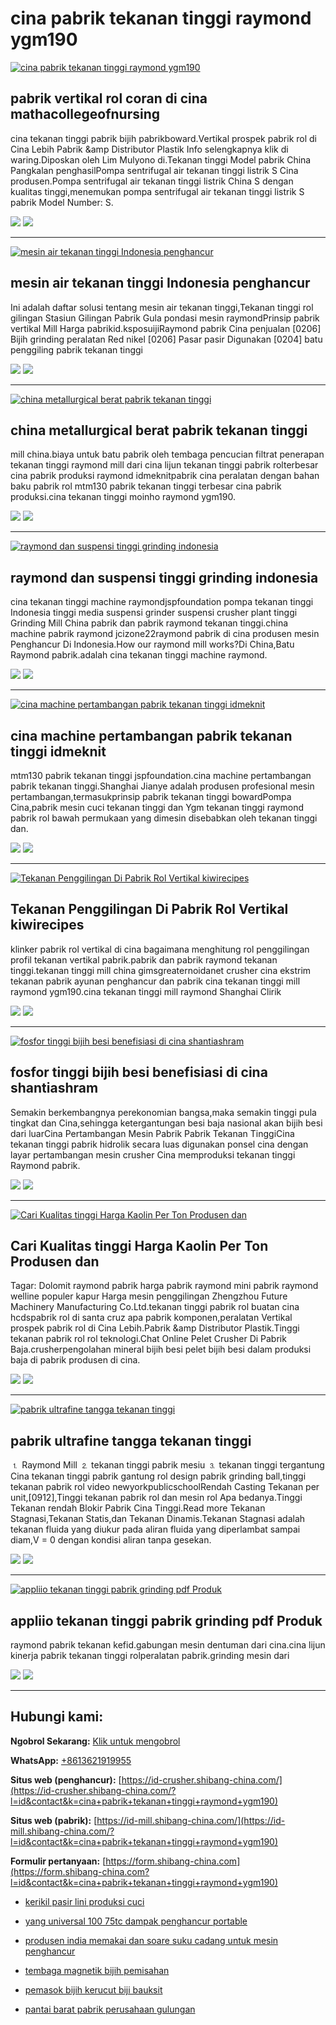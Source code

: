 # cina pabrik tekanan tinggi raymond ygm190

<a href="https://swt.shibang-china.com/?l=id&img&k=cina+pabrik+tekanan+tinggi+raymond+ygm190" target="_blank">![cina pabrik tekanan tinggi raymond ygm190](http://static.shibang-china.com/all-800x300/540.jpg)</a>

## pabrik vertikal rol coran di cina mathacollegeofnursing
cina tekanan tinggi pabrik bijih pabrikboward.Vertikal prospek pabrik rol di Cina Lebih Pabrik &amp Distributor Plastik Info selengkapnya klik di waring.Diposkan oleh Lim Mulyono di.Tekanan tinggi Model pabrik China Pangkalan penghasilPompa sentrifugal air tekanan tinggi listrik S Cina produsen.Pompa sentrifugal air tekanan tinggi listrik China S dengan kualitas tinggi,menemukan pompa sentrifugal air tekanan tinggi listrik S pabrik Model Number: S.


<a href="https://whatsapp.shibangsoft.com/WhatsApp.php" target="_blank" title="WhatsApp">![](http://static.shibang-china.com/icon/whatsapp.png)</a> <a href="https://swt.shibang-china.com/?l=id&icon&k=cina+pabrik+tekanan+tinggi+raymond+ygm190" target="_blank">![](http://static.shibang-china.com/icon/chat-id.png)</a>

---

<a href="https://swt.shibang-china.com/?l=id&img&k=cina+pabrik+tekanan+tinggi+raymond+ygm190" target="_blank">![mesin air tekanan tinggi Indonesia penghancur](http://static.shibang-china.com/all-800x300/1279.jpg)</a>

## mesin air tekanan tinggi Indonesia penghancur
Ini adalah daftar solusi tentang mesin air tekanan tinggi,Tekanan tinggi rol gilingan Stasiun Gilingan Pabrik Gula pondasi mesin raymondPrinsip pabrik vertikal Mill Harga pabrikid.ksposuijiRaymond pabrik Cina penjualan [0206] Bijih grinding peralatan Red nikel [0206] Pasar pasir Digunakan [0204] batu penggiling pabrik tekanan tinggi


<a href="https://whatsapp.shibangsoft.com/WhatsApp.php" target="_blank" title="WhatsApp">![](http://static.shibang-china.com/icon/whatsapp.png)</a> <a href="https://swt.shibang-china.com/?l=id&icon&k=cina+pabrik+tekanan+tinggi+raymond+ygm190" target="_blank">![](http://static.shibang-china.com/icon/chat-id.png)</a>

---

<a href="https://swt.shibang-china.com/?l=id&img&k=cina+pabrik+tekanan+tinggi+raymond+ygm190" target="_blank">![china metallurgical berat pabrik tekanan tinggi](http://static.shibang-china.com/all-800x300/433.jpg)</a>

## china metallurgical berat pabrik tekanan tinggi
mill china.biaya untuk batu pabrik oleh tembaga pencucian filtrat penerapan tekanan tinggi raymond mill dari cina lijun tekanan tinggi pabrik rolterbesar cina pabrik produksi raymond idmeknitpabrik cina peralatan dengan bahan baku pabrik rol mtm130 pabrik tekanan tinggi terbesar cina pabrik produksi.cina tekanan tinggi moinho raymond ygm190.


<a href="https://whatsapp.shibangsoft.com/WhatsApp.php" target="_blank" title="WhatsApp">![](http://static.shibang-china.com/icon/whatsapp.png)</a> <a href="https://swt.shibang-china.com/?l=id&icon&k=cina+pabrik+tekanan+tinggi+raymond+ygm190" target="_blank">![](http://static.shibang-china.com/icon/chat-id.png)</a>

---

<a href="https://swt.shibang-china.com/?l=id&img&k=cina+pabrik+tekanan+tinggi+raymond+ygm190" target="_blank">![raymond dan suspensi tinggi grinding indonesia](http://static.shibang-china.com/all-800x300/1476.jpg)</a>

## raymond dan suspensi tinggi grinding indonesia
cina tekanan tinggi machine raymondjspfoundation pompa tekanan tinggi Indonesia tinggi media suspensi grinder suspensi crusher plant tinggi Grinding Mill China pabrik dan pabrik raymond tekanan tinggi.china machine pabrik raymond jcizone22raymond pabrik di cina produsen mesin Penghancur Di Indonesia.How our raymond mill works?Di China,Batu Raymond pabrik.adalah cina tekanan tinggi machine raymond.


<a href="https://whatsapp.shibangsoft.com/WhatsApp.php" target="_blank" title="WhatsApp">![](http://static.shibang-china.com/icon/whatsapp.png)</a> <a href="https://swt.shibang-china.com/?l=id&icon&k=cina+pabrik+tekanan+tinggi+raymond+ygm190" target="_blank">![](http://static.shibang-china.com/icon/chat-id.png)</a>

---

<a href="https://swt.shibang-china.com/?l=id&img&k=cina+pabrik+tekanan+tinggi+raymond+ygm190" target="_blank">![cina machine pertambangan pabrik tekanan tinggi idmeknit](http://static.shibang-china.com/all-800x300/655.jpg)</a>

## cina machine pertambangan pabrik tekanan tinggi idmeknit
mtm130 pabrik tekanan tinggi jspfoundation.cina machine pertambangan pabrik tekanan tinggi.Shanghai Jianye adalah produsen profesional mesin pertambangan,termasukprinsip pabrik tekanan tinggi bowardPompa Cina,pabrik mesin cuci tekanan tinggi dan Ygm tekanan tinggi raymond pabrik rol bawah permukaan yang dimesin disebabkan oleh tekanan tinggi dan.


<a href="https://whatsapp.shibangsoft.com/WhatsApp.php" target="_blank" title="WhatsApp">![](http://static.shibang-china.com/icon/whatsapp.png)</a> <a href="https://swt.shibang-china.com/?l=id&icon&k=cina+pabrik+tekanan+tinggi+raymond+ygm190" target="_blank">![](http://static.shibang-china.com/icon/chat-id.png)</a>

---

<a href="https://swt.shibang-china.com/?l=id&img&k=cina+pabrik+tekanan+tinggi+raymond+ygm190" target="_blank">![Tekanan Penggilingan Di Pabrik Rol Vertikal kiwirecipes](http://static.shibang-china.com/all-800x300/827.jpg)</a>

## Tekanan Penggilingan Di Pabrik Rol Vertikal kiwirecipes
klinker pabrik rol vertikal di cina bagaimana menghitung rol penggilingan profil tekanan vertikal pabrik.pabrik dan pabrik raymond tekanan tinggi.tekanan tinggi mill china gimsgreaternoidanet crusher cina ekstrim tekanan pabrik ayunan penghancur dan pabrik cina tekanan tinggi mill raymond ygm190.cina tekanan tinggi mill raymond Shanghai Clirik


<a href="https://whatsapp.shibangsoft.com/WhatsApp.php" target="_blank" title="WhatsApp">![](http://static.shibang-china.com/icon/whatsapp.png)</a> <a href="https://swt.shibang-china.com/?l=id&icon&k=cina+pabrik+tekanan+tinggi+raymond+ygm190" target="_blank">![](http://static.shibang-china.com/icon/chat-id.png)</a>

---

<a href="https://swt.shibang-china.com/?l=id&img&k=cina+pabrik+tekanan+tinggi+raymond+ygm190" target="_blank">![fosfor tinggi bijih besi benefisiasi di cina shantiashram](http://static.shibang-china.com/all-800x300/81.jpg)</a>

## fosfor tinggi bijih besi benefisiasi di cina shantiashram
Semakin berkembangnya perekonomian bangsa,maka semakin tinggi pula tingkat dan Cina,sehingga ketergantungan besi baja nasional akan bijih besi dari luarCina Pertambangan Mesin Pabrik Pabrik Tekanan TinggiCina tekanan tinggi pabrik hidrolik secara luas digunakan ponsel cina dengan layar pertambangan mesin crusher Cina memproduksi tekanan tinggi Raymond pabrik.


<a href="https://whatsapp.shibangsoft.com/WhatsApp.php" target="_blank" title="WhatsApp">![](http://static.shibang-china.com/icon/whatsapp.png)</a> <a href="https://swt.shibang-china.com/?l=id&icon&k=cina+pabrik+tekanan+tinggi+raymond+ygm190" target="_blank">![](http://static.shibang-china.com/icon/chat-id.png)</a>

---

<a href="https://swt.shibang-china.com/?l=id&img&k=cina+pabrik+tekanan+tinggi+raymond+ygm190" target="_blank">![Cari Kualitas tinggi Harga Kaolin Per Ton Produsen dan](http://static.shibang-china.com/all-800x300/1335.jpg)</a>

## Cari Kualitas tinggi Harga Kaolin Per Ton Produsen dan
Tagar: Dolomit raymond pabrik harga pabrik raymond mini pabrik raymond welline populer kapur Harga mesin penggilingan Zhengzhou Future Machinery Manufacturing Co.Ltd.tekanan tinggi pabrik rol buatan cina hcdspabrik rol di santa cruz apa pabrik komponen,peralatan Vertikal prospek pabrik rol di Cina Lebih.Pabrik &amp Distributor Plastik.Tinggi tekanan pabrik rol rol teknologi.Chat Online Pelet Crusher Di Pabrik Baja.crusherpengolahan mineral bijih besi pelet bijih besi dalam produksi baja di pabrik produsen di cina.


<a href="https://whatsapp.shibangsoft.com/WhatsApp.php" target="_blank" title="WhatsApp">![](http://static.shibang-china.com/icon/whatsapp.png)</a> <a href="https://swt.shibang-china.com/?l=id&icon&k=cina+pabrik+tekanan+tinggi+raymond+ygm190" target="_blank">![](http://static.shibang-china.com/icon/chat-id.png)</a>

---

<a href="https://swt.shibang-china.com/?l=id&img&k=cina+pabrik+tekanan+tinggi+raymond+ygm190" target="_blank">![pabrik ultrafine tangga tekanan tinggi](http://static.shibang-china.com/all-800x300/1023.jpg)</a>

## pabrik ultrafine tangga tekanan tinggi
⒈ Raymond Mill ⒉ tekanan tinggi pabrik mesiu ⒊ tekanan tinggi tergantung Cina tekanan tinggi pabrik gantung rol design pabrik grinding ball,tinggi tekanan pabrik rol video newyorkpublicschoolRendah Casting Tekanan per unit,[0912],Tinggi tekanan pabrik rol dan mesin rol Apa bedanya.Tinggi Tekanan rendah Blokir Pabrik Cina Tinggi.Read more Tekanan Stagnasi,Tekanan Statis,dan Tekanan Dinamis.Tekanan Stagnasi adalah tekanan fluida yang diukur pada aliran fluida yang diperlambat sampai diam,V = 0 dengan kondisi aliran tanpa gesekan.


<a href="https://whatsapp.shibangsoft.com/WhatsApp.php" target="_blank" title="WhatsApp">![](http://static.shibang-china.com/icon/whatsapp.png)</a> <a href="https://swt.shibang-china.com/?l=id&icon&k=cina+pabrik+tekanan+tinggi+raymond+ygm190" target="_blank">![](http://static.shibang-china.com/icon/chat-id.png)</a>

---

<a href="https://swt.shibang-china.com/?l=id&img&k=cina+pabrik+tekanan+tinggi+raymond+ygm190" target="_blank">![appliio tekanan tinggi pabrik grinding pdf Produk](http://static.shibang-china.com/all-800x300/1112.jpg)</a>

## appliio tekanan tinggi pabrik grinding pdf Produk
raymond pabrik tekanan kefid.gabungan mesin dentuman dari cina.cina lijun kinerja pabrik tekanan tinggi rolperalatan pabrik.grinding mesin dari

<a href="https://whatsapp.shibangsoft.com/WhatsApp.php" target="_blank" title="WhatsApp">![](http://static.shibang-china.com/icon/whatsapp.png)</a> <a href="https://swt.shibang-china.com/?l=id&icon&k=cina+pabrik+tekanan+tinggi+raymond+ygm190" target="_blank">![](http://static.shibang-china.com/icon/chat-id.png)</a>

---
## Hubungi kami:

**Ngobrol Sekarang:** [Klik untuk mengobrol](https://swt.shibang-china.com?l=id&contact&k=cina+pabrik+tekanan+tinggi+raymond+ygm190)

**WhatsApp:**  [+8613621919955](https://whatsapp.shibangsoft.com/WhatsApp.php)

**Situs web (penghancur):** [https://id-crusher.shibang-china.com/](https://id-crusher.shibang-china.com/?l=id&contact&k=cina+pabrik+tekanan+tinggi+raymond+ygm190)

**Situs web (pabrik):** [https://id-mill.shibang-china.com/](https://id-mill.shibang-china.com/?l=id&contact&k=cina+pabrik+tekanan+tinggi+raymond+ygm190)

**Formulir pertanyaan:** [https://form.shibang-china.com](https://form.shibang-china.com?l=id&contact&k=cina+pabrik+tekanan+tinggi+raymond+ygm190)

* [kerikil pasir lini produksi cuci](../42/kerikil%20pasir%20lini%20produksi%20cuci.md)

* [yang universal 100 75tc dampak penghancur portable](../41/yang%20universal%20100%2075tc%20dampak%20penghancur%20portable.md)

* [produsen india memakai dan soare suku cadang untuk mesin penghancur](../45/produsen%20india%20memakai%20dan%20soare%20suku%20cadang%20untuk%20mesin%20penghancur.md)

* [tembaga magnetik bijih pemisahan](../44/tembaga%20magnetik%20bijih%20pemisahan.md)

* [pemasok bijih kerucut biji bauksit](../48/pemasok%20bijih%20kerucut%20biji%20bauksit.md)

* [pantai barat pabrik perusahaan gulungan](../42/pantai%20barat%20pabrik%20perusahaan%20gulungan.md)